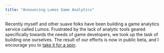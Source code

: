 ```yaml
---
title: "Announcing Lumos Game Analytics"
---
```


Recently myself and other suave folks have been building a game analytics service called Lumos. Frustrated by the lack of analytic tools geared specifically towards the needs of game developers, we took up the task of building one ourselves. The result of our efforts is now in public beta, and I encourage you to [take it for a spin](http://www.uselumos.com/).
